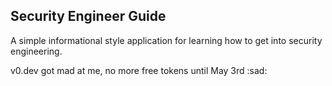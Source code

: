 

## Security Engineer Guide

A simple informational style application for learning how to get into security engineering.

v0.dev got mad at me, no more free tokens until May 3rd :sad:


